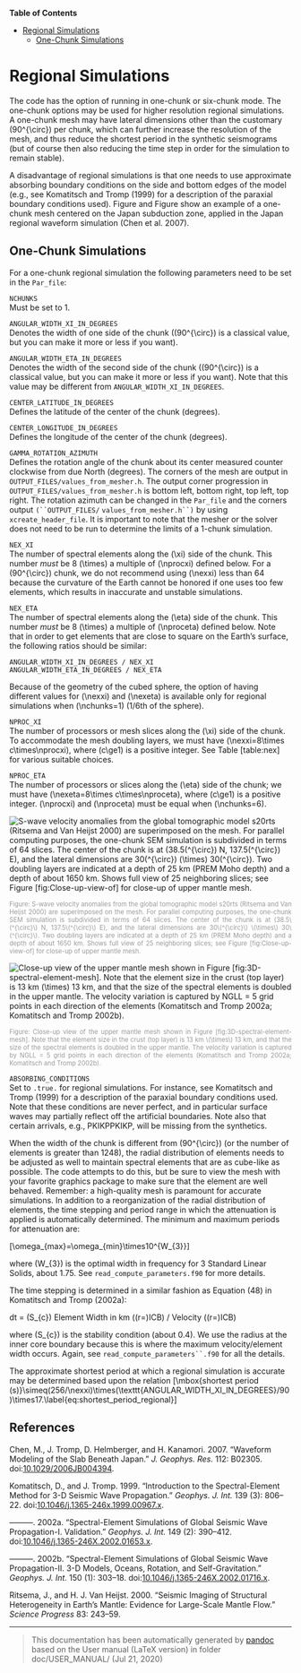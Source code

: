 **Table of Contents**

-   [Regional Simulations](#regional-simulations)
    -   [One-Chunk Simulations](#one-chunk-simulations)

Regional Simulations
====================

The code has the option of running in one-chunk or six-chunk mode. The one-chunk options may be used for higher resolution regional simulations. A one-chunk mesh may have lateral dimensions other than the customary \(90^{\circ}\) per chunk, which can further increase the resolution of the mesh, and thus reduce the shortest period in the synthetic seismograms (but of course then also reducing the time step in order for the simulation to remain stable).

A disadvantage of regional simulations is that one needs to use approximate absorbing boundary conditions on the side and bottom edges of the model (e.g., see Komatitsch and Tromp (1999) for a description of the paraxial boundary conditions used). Figure and Figure show an example of a one-chunk mesh centered on the Japan subduction zone, applied in the Japan regional waveform simulation (Chen et al. 2007).

One-Chunk Simulations
---------------------

For a one-chunk regional simulation the following parameters need to be set in the `Par_file`:

<span>`NCHUNKS`</span>  
Must be set to 1.

<span>`ANGULAR_WIDTH_XI_IN_DEGREES`</span>  
Denotes the width of one side of the chunk (\(90^{\circ}\) is a classical value, but you can make it more or less if you want).

<span>`ANGULAR_WIDTH_ETA_IN_DEGREES`</span>  
Denotes the width of the second side of the chunk (\(90^{\circ}\) is a classical value, but you can make it more or less if you want). Note that this value may be different from `ANGULAR_WIDTH_XI_IN_DEGREES`.

<span>`CENTER_LATITUDE_IN_DEGREES`</span>  
Defines the latitude of the center of the chunk (degrees).

<span>`CENTER_LONGITUDE_IN_DEGREES`</span>  
Defines the longitude of the center of the chunk (degrees).

<span>`GAMMA_ROTATION_AZIMUTH`</span>  
Defines the rotation angle of the chunk about its center measured counter clockwise from due North (degrees). The corners of the mesh are output in `OUTPUT_FILES/values_from_mesher.h`. The output corner progression in `OUTPUT_FILES/values_from_mesher.h` is bottom left, bottom right, top left, top right. The rotation azimuth can be changed in the `Par_file` and the corners output `(``OUTPUT_FILES/`
`values_from_mesher.h``)` by using<span> </span>`xcreate_header_file`. It is important to note that the mesher or the solver does not need to be run to determine the limits of a 1-chunk simulation.

<span>`NEX_XI`</span>  
The number of spectral elements along the \(\xi\) side of the chunk. This number *must* be 8 \(\times\) a multiple of \(\nprocxi\) defined below. For a \(90^{\circ}\) chunk, we do not recommend using \(\nexxi\) less than 64 because the curvature of the Earth cannot be honored if one uses too few elements, which results in inaccurate and unstable simulations.

<span>`NEX_ETA`</span>  
The number of spectral elements along the \(\eta\) side of the chunk. This number *must* be 8 \(\times\) a multiple of \(\nproceta\) defined below. Note that in order to get elements that are close to square on the Earth’s surface, the following ratios should be similar:

    ANGULAR_WIDTH_XI_IN_DEGREES / NEX_XI
    ANGULAR_WIDTH_ETA_IN_DEGREES / NEX_ETA

Because of the geometry of the cubed sphere, the option of having different values for \(\nexxi\) and \(\nexeta\) is available only for regional simulations when \(\nchunks=1\) (1/6th of the sphere).

<span>`NPROC_XI`</span>  
The number of processors or mesh slices along the \(\xi\) side of the chunk. To accommodate the mesh doubling layers, we must have \(\nexxi=8\times c\times\nprocxi\), where \(c\ge1\) is a positive integer. See Table [table:nex] for various suitable choices.

<span>`NPROC_ETA`</span>  
The number of processors or slices along the \(\eta\) side of the chunk; we must have \(\nexeta=8\times c\times\nproceta\), where \(c\ge1\) is a positive integer. \(\nprocxi\) and \(\nproceta\) must be equal when \(\nchunks=6\).

![S-wave velocity anomalies from the global tomographic model s20rts (Ritsema and <span>Van Heijst</span> 2000) are superimposed on the mesh. For parallel computing purposes, the one-chunk SEM simulation is subdivided in terms of 64 slices. The center of the chunk is at (38.5\(^{\circ}\) N, 137.5\(^{\circ}\) E), and the lateral dimensions are 30\(^{\circ}\) \(\times\) 30\(^{\circ}\). Two doubling layers are indicated at a depth of 25 km (PREM Moho depth) and a depth of about 1650 km. Shows full view of 25 neighboring slices; see Figure [fig:Close-up-view-of] for close-up of upper mantle mesh.<span data-label="fig:3D-spectral-element-mesh"></span>](figures/fig5a.jpg)
<div class="figcaption" style="text-align:justify;font-size:80%"><span style="color:#9A9A9A">Figure: S-wave velocity anomalies from the global tomographic model s20rts (Ritsema and <span>Van Heijst</span> 2000) are superimposed on the mesh. For parallel computing purposes, the one-chunk SEM simulation is subdivided in terms of 64 slices. The center of the chunk is at (38.5\(^{\circ}\) N, 137.5\(^{\circ}\) E), and the lateral dimensions are 30\(^{\circ}\) \(\times\) 30\(^{\circ}\). Two doubling layers are indicated at a depth of 25 km (PREM Moho depth) and a depth of about 1650 km. Shows full view of 25 neighboring slices; see Figure [fig:Close-up-view-of] for close-up of upper mantle mesh.<span data-label="fig:3D-spectral-element-mesh"></span></span></div>

![Close-up view of the upper mantle mesh shown in Figure [fig:3D-spectral-element-mesh]. Note that the element size in the crust (top layer) is 13 km \(\times\) 13 km, and that the size of the spectral elements is doubled in the upper mantle. The velocity variation is captured by NGLL = 5 grid points in each direction of the elements (Komatitsch and Tromp 2002a; Komatitsch and Tromp 2002b).<span data-label="fig:Close-up-view-of"></span>](figures/fig5b.jpg)
<div class="figcaption" style="text-align:justify;font-size:80%"><span style="color:#9A9A9A">Figure: Close-up view of the upper mantle mesh shown in Figure [fig:3D-spectral-element-mesh]. Note that the element size in the crust (top layer) is 13 km \(\times\) 13 km, and that the size of the spectral elements is doubled in the upper mantle. The velocity variation is captured by NGLL = 5 grid points in each direction of the elements (Komatitsch and Tromp 2002a; Komatitsch and Tromp 2002b).<span data-label="fig:Close-up-view-of"></span></span></div>

<span>`ABSORBING_CONDITIONS`</span>  
Set to `.true.`<span> </span>for regional simulations. For instance, see Komatitsch and Tromp (1999) for a description of the paraxial boundary conditions used. Note that these conditions are never perfect, and in particular surface waves may partially reflect off the artificial boundaries. Note also that certain arrivals, e.g., PKIKPPKIKP, will be missing from the synthetics.

When the width of the chunk is different from \(90^{\circ}\) (or the number of elements is greater than 1248), the radial distribution of elements needs to be adjusted as well to maintain spectral elements that are as cube-like as possible. The code attempts to do this, but be sure to view the mesh with your favorite graphics package to make sure that the element are well behaved. Remember: a high-quality mesh is paramount for accurate simulations. In addition to a reorganization of the radial distribution of elements, the time stepping and period range in which the attenuation is applied is automatically determined. The minimum and maximum periods for attenuation are:

\[\omega_{max}=\omega_{min}\times10^{W_{3}}\]

where \(W_{3}\) is the optimal width in frequency for 3 Standard Linear Solids, about 1.75. See `read_compute_parameters.f90` for more details.

The time stepping is determined in a similar fashion as Equation (48) in Komatitsch and Tromp (2002a):

dt = \(S_{c}\) Element Width in km (\(r=\)ICB) / Velocity (\(r=\)ICB)

where \(S_{c}\) is the stability condition (about 0.4). We use the radius at the inner core boundary because this is where the maximum velocity/element width occurs. Again, see `read_compute_parameters``.f90` for all the details.

The approximate shortest period at which a regional simulation is accurate may be determined based upon the relation \[\mbox{shortest period (s)}\simeq(256/\nexxi)\times(\texttt{ANGULAR\_WIDTH\_XI\_IN\_DEGREES}/90)\times17.\label{eq:shortest_period_regional}\]

References
----------

Chen, M., J. Tromp, D. Helmberger, and H. Kanamori. 2007. “Waveform Modeling of the Slab Beneath Japan.” *J. Geophys. Res.* 112: B02305. doi:[10.1029/2006JB004394](http://dx.doi.org/10.1029/2006JB004394).

Komatitsch, D., and J. Tromp. 1999. “Introduction to the Spectral-Element Method for 3-D Seismic Wave Propagation.” *Geophys. J. Int.* 139 (3): 806–22. doi:[10.1046/j.1365-246x.1999.00967.x](http://dx.doi.org/10.1046/j.1365-246x.1999.00967.x).

———. 2002a. “Spectral-Element Simulations of Global Seismic Wave Propagation-I. Validation.” *Geophys. J. Int.* 149 (2): 390–412. doi:[10.1046/j.1365-246X.2002.01653.x](http://dx.doi.org/10.1046/j.1365-246X.2002.01653.x).

———. 2002b. “Spectral-Element Simulations of Global Seismic Wave Propagation-II. 3-D Models, Oceans, Rotation, and Self-Gravitation.” *Geophys. J. Int.* 150 (1): 303–18. doi:[10.1046/j.1365-246X.2002.01716.x](http://dx.doi.org/10.1046/j.1365-246X.2002.01716.x).

Ritsema, J., and H. J. <span>Van Heijst</span>. 2000. “Seismic Imaging of Structural Heterogeneity in Earth’s Mantle: Evidence for Large-Scale Mantle Flow.” *Science Progress* 83: 243–59.

-----
> This documentation has been automatically generated by [pandoc](http://www.pandoc.org)
> based on the User manual (LaTeX version) in folder doc/USER_MANUAL/
> (Jul 21, 2020)

